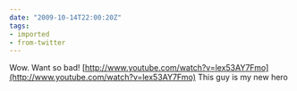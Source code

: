 ```yaml
---
date: "2009-10-14T22:00:20Z"
tags:
- imported
- from-twitter
---
```

Wow. Want so bad\! [http://www.youtube.com/watch?v=lex53AY7Fmo](http://www.youtube.com/watch?v=lex53AY7Fmo) This guy is my new hero

